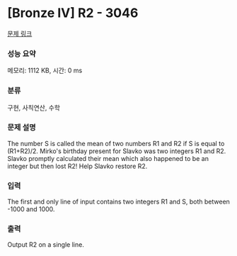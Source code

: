 # [Bronze IV] R2 - 3046 

[문제 링크](https://www.acmicpc.net/problem/3046) 

### 성능 요약

메모리: 1112 KB, 시간: 0 ms

### 분류

구현, 사칙연산, 수학

### 문제 설명

<p>The number S is called the mean of two numbers R1 and R2 if S is equal to (R1+R2)/2. Mirko's birthday present for Slavko was two integers R1 and R2. Slavko promptly calculated their mean which also happened to be an integer but then lost R2! Help Slavko restore R2. </p>

### 입력 

 <p>The first and only line of input contains two integers R1 and S, both between -1000 and 1000. </p>

<p> </p>

### 출력 

 <p>Output R2 on a single line. </p>

<p> </p>

